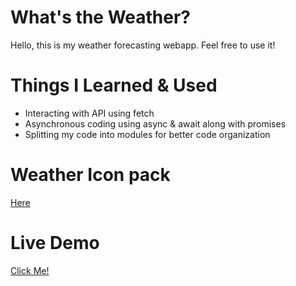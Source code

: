 # What's the Weather?

Hello, this is my weather forecasting webapp. Feel free to use it! 

# Things I Learned & Used

- Interacting with API using fetch
- Asynchronous coding using async & await along with promises
- Splitting my code into modules for better code organization

# Weather Icon pack

[Here](https://www.figma.com/community/file/1059229179375580154)

# Live Demo

[Click Me!](https://wyhong3103.github.io/whats-the-weather/)